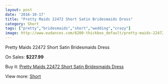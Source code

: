 ```yaml
---
layout: post
date: '2016-10-17'
title: "Pretty Maids 22472 Short Satin Bridesmaids Dress"
category: Short
tags: ["pretty","bridesmaids","short","wedding","crazy"]
image: http://www.eudances.com/6200-thickbox_default/pretty-maids-22472-short-satin-bridesmaids-dress.jpg
---
```

Pretty Maids 22472 Short Satin Bridesmaids Dress

On Sales: **$227.99**
<a href="https://www.eudances.com/en/short/2222-pretty-maids-22472-short-satin-bridesmaids-dress.html"><amp-img layout="responsive" width="600" height="600" src="//www.eudances.com/6200-thickbox_default/pretty-maids-22472-short-satin-bridesmaids-dress.jpg" alt="Pretty Maids 22472 Short Satin Bridesmaids Dress 0" /></a>
<a href="https://www.eudances.com/en/short/2222-pretty-maids-22472-short-satin-bridesmaids-dress.html"><amp-img layout="responsive" width="600" height="600" src="//www.eudances.com/6201-thickbox_default/pretty-maids-22472-short-satin-bridesmaids-dress.jpg" alt="Pretty Maids 22472 Short Satin Bridesmaids Dress 1" /></a>

Buy it: [Pretty Maids 22472 Short Satin Bridesmaids Dress](https://www.eudances.com/en/short/2222-pretty-maids-22472-short-satin-bridesmaids-dress.html "Pretty Maids 22472 Short Satin Bridesmaids Dress")

View more: [Short](https://www.eudances.com/en/25-short "Short")